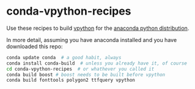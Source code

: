 conda-vpython-recipes
=====================

Use these recipes to build [vpython](http://vpython.org) for the
[anaconda python distribution](https://store.continuum.io/cshop/anaconda/).

In more detail, assuming you have anaconda installed and you have downloaded this repo:

```bash
conda update conda  # a good habit, always
conda install conda-build  # unless you already have it, of course
cd conda-vpython-recipes  # or whathever you called it 
conda build boost # boost needs to be built before vpython
conda build fonttools polygon2 ttfquery vpython
```
